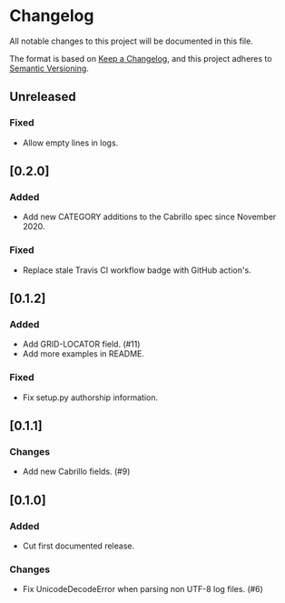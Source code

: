 # Changelog

All notable changes to this project will be documented in this file.

The format is based on [Keep a Changelog](https://keepachangelog.com/en/1.0.0/), and this project adheres
to [Semantic Versioning](https://semver.org/spec/v2.0.0.html).

## Unreleased
### Fixed
- Allow empty lines in logs.

## [0.2.0]
### Added
- Add new CATEGORY additions to the Cabrillo spec since November 2020.

### Fixed
- Replace stale Travis CI workflow badge with GitHub action's.

## [0.1.2]
### Added
- Add GRID-LOCATOR field. (#11)
- Add more examples in README.

### Fixed
- Fix setup.py authorship information.

## [0.1.1]
### Changes
- Add new Cabrillo fields. (#9)

## [0.1.0]
### Added
- Cut first documented release.

### Changes
- Fix UnicodeDecodeError when parsing non UTF-8 log files. (#6)
